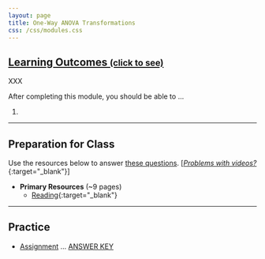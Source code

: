 ```yaml
---
layout: page
title: One-Way ANOVA Transformations
css: /css/modules.css
---
```


<div class="panel-group-ILOs">
  <div class="panel panel-default">
    <div class="panel-heading">
      <h2 class="panel-title">
        <a data-toggle="collapse" href="#ILOs">Learning Outcomes <small>(click to see)</small></a>
      </h2>
    </div>
    <div id="ILOs" class="panel-collapse collapse">
      <div class="panel-body">
XXX
<p>After completing this module, you should be able to ...</p>

<ol>
  <li></li>
</ol>
      </div>
    </div>
  </div>
</div>

----

## Preparation for Class
Use the resources below to answer [these questions](prep/ANOVA1Transformations). [[*Problems with videos?*](../resources/FAQs/videos){:target="_blank"}]

* **Primary Resources** (~9 pages)
  * [Reading](readings/ANOVA1Transformations){:target="_blank"}

----

## Practice

* [Assignment](ce/ANOVA1Transformations_CE1) ... [ANSWER KEY](cex/KEY_ANOVA1Transformations_CE)
